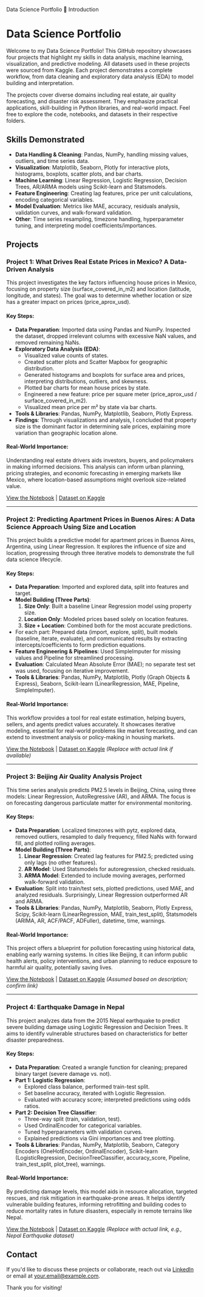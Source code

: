 Data Science Portfolio
👋 Introduction
# Data Science Portfolio

Welcome to my Data Science Portfolio! This GitHub repository showcases four projects that highlight my skills in data analysis, machine learning, visualization, and predictive modeling. All datasets used in these projects were sourced from Kaggle. Each project demonstrates a complete workflow, from data cleaning and exploratory data analysis (EDA) to model building and interpretation.

The projects cover diverse domains including real estate, air quality forecasting, and disaster risk assessment. They emphasize practical applications, skill-building in Python libraries, and real-world impact. Feel free to explore the code, notebooks, and datasets in their respective folders.

## Skills Demonstrated
- **Data Handling & Cleaning**: Pandas, NumPy, handling missing values, outliers, and time series data.
- **Visualization**: Matplotlib, Seaborn, Plotly for interactive plots, histograms, boxplots, scatter plots, and bar charts.
- **Machine Learning**: Linear Regression, Logistic Regression, Decision Trees, AR/ARMA models using Scikit-learn and Statsmodels.
- **Feature Engineering**: Creating lag features, price per unit calculations, encoding categorical variables.
- **Model Evaluation**: Metrics like MAE, accuracy, residuals analysis, validation curves, and walk-forward validation.
- **Other**: Time series resampling, timezone handling, hyperparameter tuning, and interpreting model coefficients/importances.

## Projects

### Project 1: What Drives Real Estate Prices in Mexico? A Data-Driven Analysis




This project investigates the key factors influencing house prices in Mexico, focusing on property size (surface_covered_in_m2) and location (latitude, longitude, and states). The goal was to determine whether location or size has a greater impact on prices (price_aprox_usd).

#### Key Steps:
- **Data Preparation**: Imported data using Pandas and NumPy. Inspected the dataset, dropped irrelevant columns with excessive NaN values, and removed remaining NaNs.
- **Exploratory Data Analysis (EDA)**: 
  - Visualized value counts of states.
  - Created scatter plots and Scatter Mapbox for geographic distribution.
  - Generated histograms and boxplots for surface area and prices, interpreting distributions, outliers, and skewness.
  - Plotted bar charts for mean house prices by state.
  - Engineered a new feature: price per square meter (price_aprox_usd / surface_covered_in_m2).
  - Visualized mean price per m² by state via bar charts.
- **Tools & Libraries**: Pandas, NumPy, Matplotlib, Seaborn, Plotly Express.
- **Findings**: Through visualizations and analysis, I concluded that property size is the dominant factor in determining sale prices, explaining more variation than geographic location alone.

#### Real-World Importance:
Understanding real estate drivers aids investors, buyers, and policymakers in making informed decisions. This analysis can inform urban planning, pricing strategies, and economic forecasting in emerging markets like Mexico, where location-based assumptions might overlook size-related value.

[View the Notebook](project1/notebook.ipynb) | [Dataset on Kaggle](https://www.kaggle.com/datasets/masoosali/mexico-real-estate)

---

### Project 2: Predicting Apartment Prices in Buenos Aires: A Data Science Approach Using Size and Location




This project builds a predictive model for apartment prices in Buenos Aires, Argentina, using Linear Regression. It explores the influence of size and location, progressing through three iterative models to demonstrate the full data science lifecycle.

#### Key Steps:
- **Data Preparation**: Imported and explored data, split into features and target.
- **Model Building (Three Parts)**:
  1. **Size Only**: Built a baseline Linear Regression model using property size.
  2. **Location Only**: Modeled prices based solely on location features.
  3. **Size + Location**: Combined both for the most accurate predictions.
- For each part: Prepared data (import, explore, split), built models (baseline, iterate, evaluate), and communicated results by extracting intercepts/coefficients to form prediction equations.
- **Feature Engineering & Pipelines**: Used SimpleImputer for missing values and Pipeline for streamlined processing.
- **Evaluation**: Calculated Mean Absolute Error (MAE); no separate test set was used, focusing on iterative improvement.
- **Tools & Libraries**: Pandas, NumPy, Matplotlib, Plotly (Graph Objects & Express), Seaborn, Scikit-learn (LinearRegression, MAE, Pipeline, SimpleImputer).

#### Real-World Importance:
This workflow provides a tool for real estate estimation, helping buyers, sellers, and agents predict values accurately. It showcases iterative modeling, essential for real-world problems like market forecasting, and can extend to investment analysis or policy-making in housing markets.

[View the Notebook](project2/notebook.ipynb) | [Dataset on Kaggle](https://www.kaggle.com/datasets/undefined) *(Replace with actual link if available)*

---

### Project 3: Beijing Air Quality Analysis Project




This time series analysis predicts PM2.5 levels in Beijing, China, using three models: Linear Regression, AutoRegressive (AR), and ARMA. The focus is on forecasting dangerous particulate matter for environmental monitoring.

#### Key Steps:
- **Data Preparation**: Localized timezones with pytz, explored data, removed outliers, resampled to daily frequency, filled NaNs with forward fill, and plotted rolling averages.
- **Model Building (Three Parts)**:
  1. **Linear Regression**: Created lag features for PM2.5; predicted using only lags (no other features).
  2. **AR Model**: Used Statsmodels for autoregression, checked residuals.
  3. **ARMA Model**: Extended to include moving averages, performed walk-forward validation.
- **Evaluation**: Split into train/test sets, plotted predictions, used MAE, and analyzed residuals. Surprisingly, Linear Regression outperformed AR and ARMA.
- **Tools & Libraries**: Pandas, NumPy, Matplotlib, Seaborn, Plotly Express, Scipy, Scikit-learn (LinearRegression, MAE, train_test_split), Statsmodels (ARIMA, AR, ACF/PACF, ADFuller), datetime, time, warnings.

#### Real-World Importance:
This project offers a blueprint for pollution forecasting using historical data, enabling early warning systems. In cities like Beijing, it can inform public health alerts, policy interventions, and urban planning to reduce exposure to harmful air quality, potentially saving lives.

[View the Notebook](project3/notebook.ipynb) | [Dataset on Kaggle](https://www.kaggle.com/datasets/uciml/pm25-data-for-five-chinese-cities) *(Assumed based on description; confirm link)*

---

### Project 4: Earthquake Damage in Nepal




This project analyzes data from the 2015 Nepal earthquake to predict severe building damage using Logistic Regression and Decision Trees. It aims to identify vulnerable structures based on characteristics for better disaster preparedness.

#### Key Steps:
- **Data Preparation**: Created a wrangle function for cleaning; prepared binary target (severe damage vs. not).
- **Part 1: Logistic Regression**:
  - Explored class balance, performed train-test split.
  - Set baseline accuracy, iterated with Logistic Regression.
  - Evaluated with accuracy score; interpreted predictions using odds ratios.
- **Part 2: Decision Tree Classifier**:
  - Three-way split (train, validation, test).
  - Used OrdinalEncoder for categorical variables.
  - Tuned hyperparameters with validation curves.
  - Explained predictions via Gini importances and tree plotting.
- **Tools & Libraries**: Pandas, NumPy, Matplotlib, Seaborn, Category Encoders (OneHotEncoder, OrdinalEncoder), Scikit-learn (LogisticRegression, DecisionTreeClassifier, accuracy_score, Pipeline, train_test_split, plot_tree), warnings.

#### Real-World Importance:
By predicting damage levels, this model aids in resource allocation, targeted rescues, and risk mitigation in earthquake-prone areas. It helps identify vulnerable building features, informing retrofitting and building codes to reduce mortality rates in future disasters, especially in remote terrains like Nepal.

[View the Notebook](project4/notebook.ipynb) | [Dataset on Kaggle](https://www.kaggle.com/datasets/undefined) *(Replace with actual link, e.g., Nepal Earthquake dataset)*

## Contact
If you'd like to discuss these projects or collaborate, reach out via [LinkedIn](https://www.linkedin.com/in/your-profile) or email at your.email@example.com.

Thank you for visiting!

